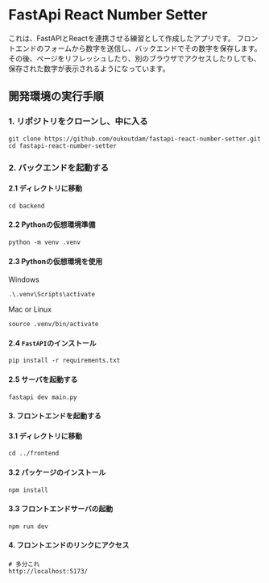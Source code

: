 # FastApi React Number Setter

これは、FastAPIとReactを連携させる練習として作成したアプリです。
フロントエンドのフォームから数字を送信し、バックエンドでその数字を保存します。
その後、ページをリフレッシュしたり、別のブラウザでアクセスしたりしても、保存された数字が表示されるようになっています。

## 開発環境の実行手順
### 1. リポジトリをクローンし、中に入る
```
git clone https://github.com/oukoutdam/fastapi-react-number-setter.git
cd fastapi-react-number-setter
```
### 2. バックエンドを起動する
   
#### 2.1 ディレクトリに移動
```
cd backend
```
#### 2.2 Pythonの仮想環境準備
```
python -m venv .venv
```
#### 2.3 Pythonの仮想環境を使用
Windows
```
.\.venv\Scripts\activate
```
Mac or Linux
```
source .venv/bin/activate
```
#### 2.4 `FastAPI`のインストール
```
pip install -r requirements.txt
```
#### 2.5 サーバを起動する
```
fastapi dev main.py
```
#### 3. フロントエンドを起動する
   
#### 3.1 ディレクトリに移動
```
cd ../frontend
```
#### 3.2 パッケージのインストール
```
npm install
```
#### 3.3 フロントエンドサーバの起動
```
npm run dev
```
#### 4. フロントエンドのリンクにアクセス
```
# 多分これ
http://localhost:5173/
```

